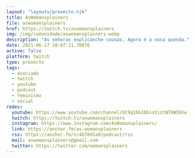 ```yaml
---
layout: "layouts/proxecto.njk"
title: AsWomansplainers
file: aswomansplainers
href: https://twitch.tv/aswomansplainers
img: /img/comunidade/aswomansplainers.webp
description: "As señoras explícanche cousas. Agora é a nosa quenda."
date: 2021-06-17 18:07:11.70876
active: false
platform: twitch
type: proxecto
tags:
  - asociado
  - twitch
  - youtube
  - podcast
  - feminismo
  - social
redes:
  youtube: https://www.youtube.com/channel/UC9q1hbJDbloViztNT8WIKhw
  twitch: https://twitch.tv/aswomansplainers
  instagram: https://www.instagram.com/AsWomansplainers/
  link: https://anchor.fm/as-womansplainers
  rss: https://anchor.fm/s/4b7891a0/podcast/rss
  mail: aswomansplainers@gmail.com
  twitter: https://twitter.com/womansplainers
---
```

